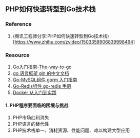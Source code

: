 ## PHP如何快速转型到Go技术栈

### Reference

1. (腾讯工程师分享:PHP如何快速转型到Go技术栈)[https://www.zhihu.com/zvideo/1503358906839998464]

### Resource

1. [Go入门指南-The-way-to-go](https://github.com/Unknwon/the-way-to-go_ZH_CN)
2. [go 语言框架 gin 的中文文档](https://github.com/skyhee/gin-doc-cn)
3. [Go-MySQL组件 gorm 入门指南](https://gorm.io/zh_CN/docs/)
4. [Go-Redis组件 go-redis 手册](https://redis.uptrace.dev/guide/)
5. [Docker 从入门到实践](https://yeasy.gitbook.io/docker_practice/)

#### 1. PHP程序要面临的困境与挑战

1. PHP市场红利消失
2. PHP语言的替代性
3. PHP技术栈单一、消耗资源、性能问题、难以构建大型应用

